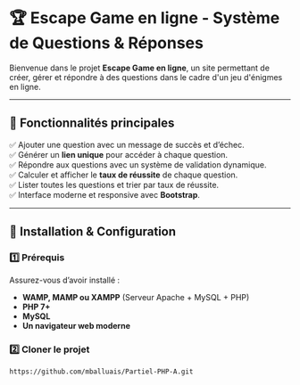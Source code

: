 # 🏆 Escape Game en ligne - Système de Questions & Réponses

Bienvenue dans le projet **Escape Game en ligne**, un site permettant de créer, gérer et répondre à des questions dans le cadre d'un jeu d'énigmes en ligne.

---

## 📌 Fonctionnalités principales
✅ Ajouter une question avec un message de succès et d’échec.  
✅ Générer un **lien unique** pour accéder à chaque question.  
✅ Répondre aux questions avec un système de validation dynamique.  
✅ Calculer et afficher le **taux de réussite** de chaque question.  
✅ Lister toutes les questions et trier par taux de réussite.   
✅ Interface moderne et responsive avec **Bootstrap**.  

---

## 🚀 Installation & Configuration

### 1️⃣ **Prérequis**
Assurez-vous d’avoir installé :
- **WAMP, MAMP ou XAMPP** (Serveur Apache + MySQL + PHP)
- **PHP 7+**
- **MySQL**
- **Un navigateur web moderne**

### 2️⃣ **Cloner le projet**
```sh
https://github.com/mballuais/Partiel-PHP-A.git

